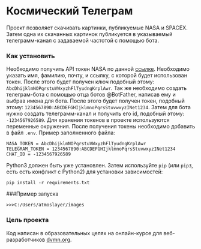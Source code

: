 # Космический Телеграм
Проект позволяет скачивать картинки, публикуемые NASA и SPACEX. 
Затем одна их скачанных картинок публикуется в указываемый телеграмм-канал с задаваемой частотой с помощью бота.
### Как установить
Необходимо получить API токен NASA по данной [ссылке](https://api.nasa.gov). Необходимо указать имя, фамилию, почту, и ссылку,
с которой будет использован токен. После этого будет получен ключ подобный этому: `AbcDhijklmNOPqrstuVWxyzhFlTyudngKrplAwr`.
Так же необходимо создать телеграм-бота с помощью отца ботов @BotFather, написав ему и выбрав имена для бота. 
После этого будет получен токен, подобный этому: `1234567890:ABCDEFGHIjklmnoPqrsStuvwxyzINet1234`.
Затем для бота нужно создать телеграмм-канал и получить его id, подобный этому: `-1234567926589`.
Для хранения токенов в проекте используются переменные окружения. После получения токены необходимо добавить в файл `.env`.
Пример заполненного файла:
```
NASA_TOKEN = AbcDhijklmNOPqrstuVWxyzhFlTyudngKrplAwr
TELEGRAM_TOKEN = 1234567890:ABCDEFGHIjklmnoPqrsStuvwxyzINet1234
CHAT_ID = -1234567926589
```
Python3 должен быть уже установлен. 
Затем используйте `pip` (или `pip3`, есть есть конфликт с Python2) для установки зависимостей:
```
pip install -r requirements.txt
```
###Пример запуска
```
>>>C:/Users/atmoslayer/images
```
### Цель проекта
Код написан в образовательных целях на онлайн-курсе для веб-разработчиков [dvmn.org](https://dvmn.org/).